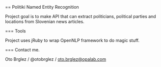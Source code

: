 == Politiki Named Entity Recognition

Project goal is to make API that can extract politicians, political parties and locations from Slovenian news articles.

=== Tools 

Project uses jRuby to wrap OpenNLP framework to do magic stuff.

=== Contact me.

Oto Brglez / @otobrglez / <oto.brglez@opalab.com>